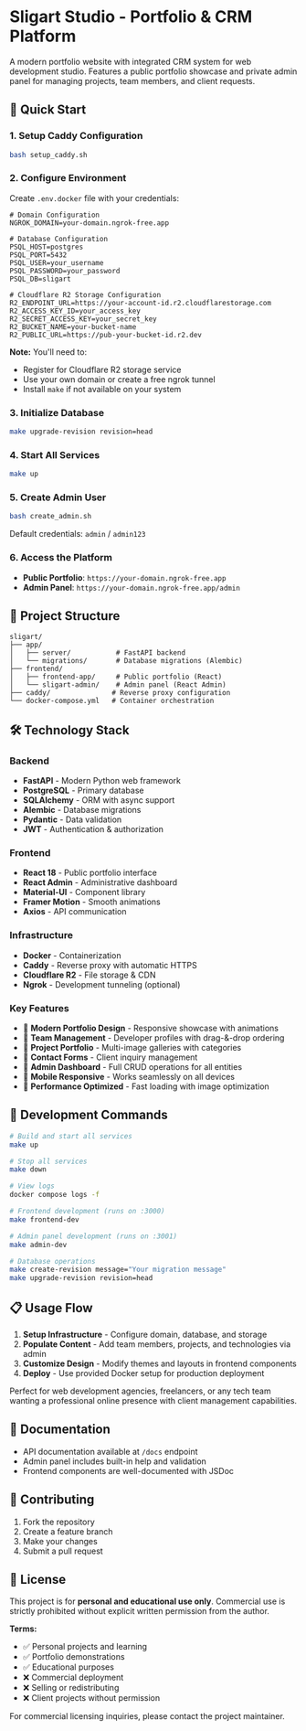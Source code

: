 # Sligart Studio - Portfolio & CRM Platform

A modern portfolio website with integrated CRM system for web development studio. Features a public portfolio showcase and private admin panel for managing projects, team members, and client requests.

## 🚀 Quick Start

### 1. Setup Caddy Configuration
```bash
bash setup_caddy.sh
```

### 2. Configure Environment
Create `.env.docker` file with your credentials:

```env
# Domain Configuration
NGROK_DOMAIN=your-domain.ngrok-free.app

# Database Configuration
PSQL_HOST=postgres
PSQL_PORT=5432
PSQL_USER=your_username
PSQL_PASSWORD=your_password
PSQL_DB=sligart

# Cloudflare R2 Storage Configuration
R2_ENDPOINT_URL=https://your-account-id.r2.cloudflarestorage.com
R2_ACCESS_KEY_ID=your_access_key
R2_SECRET_ACCESS_KEY=your_secret_key
R2_BUCKET_NAME=your-bucket-name
R2_PUBLIC_URL=https://pub-your-bucket-id.r2.dev
```

**Note:** You'll need to:
- Register for Cloudflare R2 storage service
- Use your own domain or create a free ngrok tunnel
- Install `make` if not available on your system

### 3. Initialize Database
```bash
make upgrade-revision revision=head
```

### 4. Start All Services
```bash
make up
```

### 5. Create Admin User
```bash
bash create_admin.sh
```
Default credentials: `admin` / `admin123`

### 6. Access the Platform
- **Public Portfolio**: `https://your-domain.ngrok-free.app`
- **Admin Panel**: `https://your-domain.ngrok-free.app/admin`

## 📁 Project Structure

```
sligart/
├── app/
│   ├── server/           # FastAPI backend
│   └── migrations/       # Database migrations (Alembic)
├── frontend/
│   ├── frontend-app/     # Public portfolio (React)
│   └── sligart-admin/    # Admin panel (React Admin)
├── caddy/               # Reverse proxy configuration
└── docker-compose.yml   # Container orchestration
```

## 🛠 Technology Stack

### Backend
- **FastAPI** - Modern Python web framework
- **PostgreSQL** - Primary database
- **SQLAlchemy** - ORM with async support
- **Alembic** - Database migrations
- **Pydantic** - Data validation
- **JWT** - Authentication & authorization

### Frontend
- **React 18** - Public portfolio interface
- **React Admin** - Administrative dashboard
- **Material-UI** - Component library
- **Framer Motion** - Smooth animations
- **Axios** - API communication

### Infrastructure
- **Docker** - Containerization
- **Caddy** - Reverse proxy with automatic HTTPS
- **Cloudflare R2** - File storage & CDN
- **Ngrok** - Development tunneling (optional)

### Key Features
- 🎨 **Modern Portfolio Design** - Responsive showcase with animations
- 👥 **Team Management** - Developer profiles with drag-&-drop ordering
- 📂 **Project Portfolio** - Multi-image galleries with categories
- 📧 **Contact Forms** - Client inquiry management
- 🔐 **Admin Dashboard** - Full CRUD operations for all entities
- 📱 **Mobile Responsive** - Works seamlessly on all devices
- 🚀 **Performance Optimized** - Fast loading with image optimization

## 🔧 Development Commands

```bash
# Build and start all services
make up

# Stop all services
make down

# View logs
docker compose logs -f

# Frontend development (runs on :3000)
make frontend-dev

# Admin panel development (runs on :3001)
make admin-dev

# Database operations
make create-revision message="Your migration message"
make upgrade-revision revision=head
```

## 📋 Usage Flow

1. **Setup Infrastructure** - Configure domain, database, and storage
2. **Populate Content** - Add team members, projects, and technologies via admin
3. **Customize Design** - Modify themes and layouts in frontend components
4. **Deploy** - Use provided Docker setup for production deployment

Perfect for web development agencies, freelancers, or any tech team wanting a professional online presence with client management capabilities.

## 📖 Documentation

- API documentation available at `/docs` endpoint
- Admin panel includes built-in help and validation
- Frontend components are well-documented with JSDoc

## 🤝 Contributing

1. Fork the repository
2. Create a feature branch
3. Make your changes
4. Submit a pull request

## 📄 License

This project is for **personal and educational use only**. Commercial use is strictly prohibited without explicit written permission from the author.

**Terms:**
- ✅ Personal projects and learning
- ✅ Portfolio demonstrations
- ✅ Educational purposes
- ❌ Commercial deployment
- ❌ Selling or redistributing
- ❌ Client projects without permission

For commercial licensing inquiries, please contact the project maintainer.